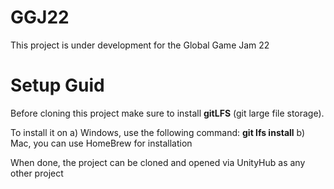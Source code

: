 # GGJ22
This project is under development for the Global Game Jam 22

# Setup Guid
Before cloning this project make sure to install **gitLFS** (git large file storage).

To install it on
  a) Windows, use the following command: **git lfs install**
  b) Mac, you can use HomeBrew for installation

When done, the project can be cloned and opened via UnityHub as any other project

